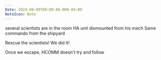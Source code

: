 ```yaml
---
Date: 2024-08-09T00:00:00.000-04:00
NoteIcon: Note
---
```

several scientists are in the room
HA unit dismounted from his mech
Same commando from the shipyard

Rescue the scientists!
We did it!

Once we escape, HCOMM doesn't try and follow
